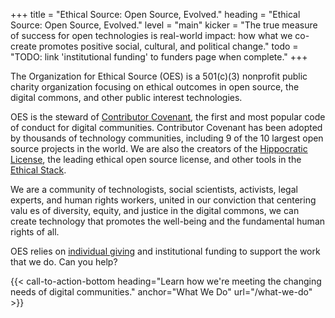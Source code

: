 +++
title = "Ethical Source: Open Source, Evolved."
heading = "Ethical Source: Open Source, Evolved."
level = "main"
kicker = "The true measure of success for open technologies is real-world impact: how what we co-create promotes positive social, cultural, and political change."
todo = "TODO: link 'institutional funding' to funders page when complete."
+++

The Organization for Ethical Source (OES) is a 501(c)(3) nonprofit public charity organization focusing on ethical outcomes in open source, the digital commons, and other public interest technologies. 

OES is the steward of <a href="https://contributor-covenant.org">Contributor Covenant</a>, the first and most popular code of conduct for digital communities. Contributor Covenant has been adopted by thousands of technology communities, including 9 of the 10 largest open source projects in the world. We are also the creators of the <a href="https://firstdonoharm.dev">Hippocratic License</a>, the leading ethical open source license, and other tools in the <a href="/what-we-do">Ethical Stack</a>.

We are a community of technologists, social scientists, activists, legal experts, and human rights workers, united in our conviction that centering valu es of diversity, equity, and justice in the digital commons, we can create technology that promotes the well-being and the fundamental human rights of all.

OES relies on <a href="https://opencollective.com/ethical-source">individual giving</a> and institutional funding to support the work that we do. Can you help?
 
{{< call-to-action-bottom heading="Learn how we're meeting the changing needs of digital communities." anchor="What We Do" url="/what-we-do" >}}



